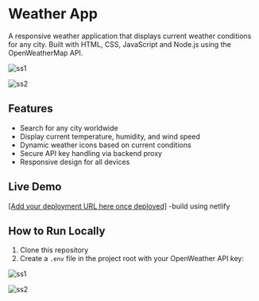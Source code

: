# Weather App

A responsive weather application that displays current weather conditions for any city. Built with HTML, CSS, JavaScript and Node.js using the OpenWeatherMap API.


![ss1](https://github.com/user-attachments/assets/3f2aebce-b188-4729-b6a9-6f07f9619bca)

![ss2](https://github.com/user-attachments/assets/0387be0b-ff53-4384-ba82-28c251deeb88)

## Features

- Search for any city worldwide
- Display current temperature, humidity, and wind speed
- Dynamic weather icons based on current conditions
- Secure API key handling via backend proxy
- Responsive design for all devices

## Live Demo

[[Add your deployment URL here once deployed]](https://weatheranik.netlify.app/)
-build using netlify

## How to Run Locally

1. Clone this repository
2. Create a `.env` file in the project root with your OpenWeather API key:


![ss1](https://github.com/user-attachments/assets/3f2aebce-b188-4729-b6a9-6f07f9619bca)

![ss2](https://github.com/user-attachments/assets/0387be0b-ff53-4384-ba82-28c251deeb88)
